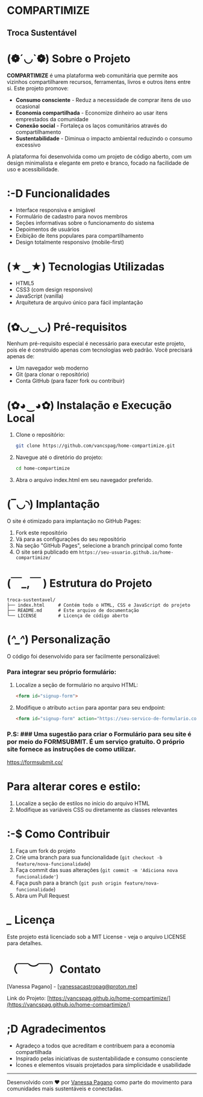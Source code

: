 # COMPARTIMIZE

## Troca Sustentável

# (❁´◡`❁) Sobre o Projeto

**COMPARTIMIZE** é uma plataforma web comunitária que permite aos vizinhos compartilharem recursos, ferramentas, livros e outros itens entre si. Este projeto promove:

- **Consumo consciente** - Reduz a necessidade de comprar itens de uso ocasional
- **Economia compartilhada** - Economize dinheiro ao usar itens emprestados da comunidade
- **Conexão social** - Fortaleça os laços comunitários através do compartilhamento
- **Sustentabilidade** - Diminua o impacto ambiental reduzindo o consumo excessivo

A plataforma foi desenvolvida como um projeto de código aberto, com um design minimalista e elegante em preto e branco, focado na facilidade de uso e acessibilidade.

# :-D Funcionalidades

- Interface responsiva e amigável
- Formulário de cadastro para novos membros
- Seções informativas sobre o funcionamento do sistema
- Depoimentos de usuários
- Exibição de itens populares para compartilhamento
- Design totalmente responsivo (mobile-first)

# (★‿★) Tecnologias Utilizadas

- HTML5
- CSS3 (com design responsivo)
- JavaScript (vanilla)
- Arquitetura de arquivo único para fácil implantação

# (✿◡‿◡) Pré-requisitos

Nenhum pré-requisito especial é necessário para executar este projeto, pois ele é construído apenas com tecnologias web padrão. Você precisará apenas de:

- Um navegador web moderno
- Git (para clonar o repositório)
- Conta GitHub (para fazer fork ou contribuir)

# (✿◕‿◕✿) Instalação e Execução Local

1. Clone o repositório:
   ```bash
   git clone https://github.com/vancspag/home-compartimize.git
   ```

2. Navegue até o diretório do projeto:
   ```bash
   cd home-compartimize
   ```

3. Abra o arquivo index.html em seu navegador preferido.

# (‾◡◝) Implantação

O site é otimizado para implantação no GitHub Pages:

1. Fork este repositório
2. Vá para as configurações do seu repositório
3. Na seção "GitHub Pages", selecione a branch principal como fonte
4. O site será publicado em `https://seu-usuario.github.io/home-compartimize/`

# (￣_,￣ ) Estrutura do Projeto

```
troca-sustentavel/
├── index.html     # Contém todo o HTML, CSS e JavaScript do projeto
├── README.md      # Este arquivo de documentação
└── LICENSE        # Licença de código aberto
```

# (*^_^*) Personalização

O código foi desenvolvido para ser facilmente personalizável:

### Para integrar seu próprio formulário:

1. Localize a seção de formulário no arquivo HTML:
   ```html
   <form id="signup-form">
   ```

2. Modifique o atributo `action` para apontar para seu endpoint:
   ```html
   <form id="signup-form" action="https://seu-servico-de-formulario.com/handler" method="post">
   ```
### P.S: ### Uma sugestão para criar o Formulário para seu site é por meio do FORMSUBMIT. É um serviço gratuito. O próprio site fornece as instruções de como utilizar.

https://formsubmit.co/

# Para alterar cores e estilo:

1. Localize a seção de estilos no início do arquivo HTML
2. Modifique as variáveis CSS ou diretamente as classes relevantes

# :-$ Como Contribuir

1. Faça um fork do projeto
2. Crie uma branch para sua funcionalidade (`git checkout -b feature/nova-funcionalidade`)
3. Faça commit das suas alterações (`git commit -m 'Adiciona nova funcionalidade'`)
4. Faça push para a branch (`git push origin feature/nova-funcionalidade`)
5. Abra um Pull Request

# *_* Licença

Este projeto está licenciado sob a MIT License - veja o arquivo LICENSE para detalhes.

# （￣︶￣）Contato

[Vanessa Pagano] - [vanessacastropag@proton.me]

Link do Projeto: [https://vancspag.github.io/home-compartimize/](https://vancspag.github.io/home-compartimize/)

# ;D Agradecimentos

- Agradeço a todos que acreditam e contribuem para a economia compartilhada
- Inspirado pelas iniciativas de sustentabilidade e consumo consciente
- Ícones e elementos visuais projetados para simplicidade e usabilidade

---

Desenvolvido com ❤️ por [Vanessa Pagano]( https://github.com/vancspag) como parte do movimento para comunidades mais sustentáveis e conectadas.
